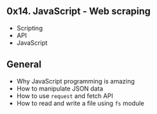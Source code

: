 ## 0x14. JavaScript - Web scraping
- Scripting
- API
- JavaScript

## General
- Why JavaScript programming is amazing
- How to manipulate JSON data
- How to use `request` and fetch API
- How to read and write a file using `fs` module
